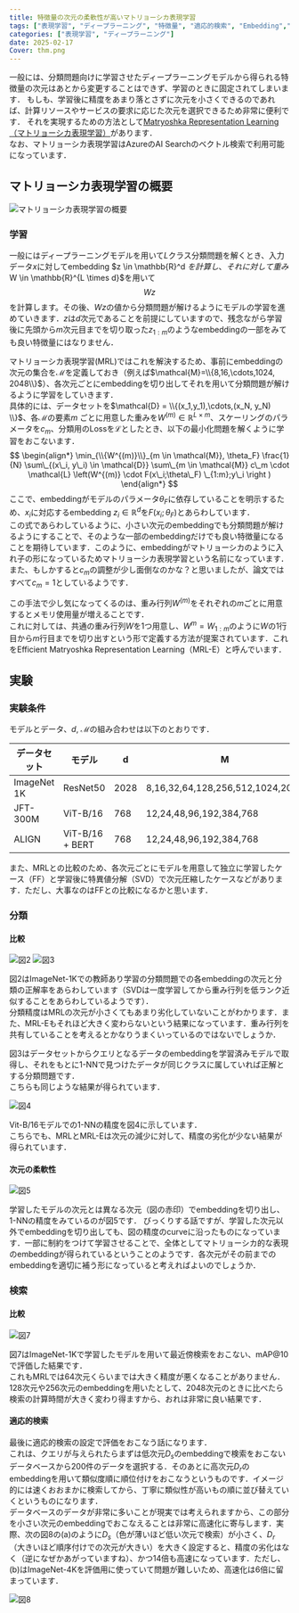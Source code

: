 ```yaml
---
title: 特徴量の次元の柔軟性が高いマトリョーシカ表現学習
tags: ["表現学習", "ディープラーニング", "特徴量", "適応的検索", "Embedding","RAG", "Azure", "AI Search"]
categories: ["表現学習", "ディープラーニング"]
date: 2025-02-17
Cover: thm.png
---
```


一般には、分類問題向けに学習させたディープラーニングモデルから得られる特徴量の次元はあとから変更することはできず、学習のときに固定されてしまいます．
もしも、学習後に精度をあまり落とさずに次元を小さくできるのであれば、計算リソースやサービスの要求に応じた次元を選択できるため非常に便利です．
それを実現するための方法として[Matryoshka Representation Learning（マトリョーシカ表現学習）](https://arxiv.org/abs/2205.13147)があります．  
なお、マトリョーシカ表現学習はAzureのAI Searchのベクトル検索で利用可能になっています．

## マトリョーシカ表現学習の概要
![マトリョーシカ表現学習の概要](fig1.png)
### 学習
一般にはディープラーニングモデルを用いて$L$クラス分類問題を解くとき、入力データ$x$に対してembedding $z \in \mathbb{R}^d $を計算し、それに対して重み$W \in \mathbb{R}^{L \times d}$を用いて
$$
W z
$$
を計算します。その後、$Wz$の値から分類問題が解けるようにモデルの学習を進めていきます．$z$は$d$次元であることを前提にしていますので、残念ながら学習後に先頭から$m$次元目までを切り取った$z_{1:m}$のようなembeddingの一部をみても良い特徴量にはなりません．

マトリョーシカ表現学習(MRL)ではこれを解決するため、事前にembeddingの次元の集合を$\mathcal{M}$を定義しておき（例えば$\mathcal{M}=\\{8,16,\cdots,1024, 2048\\}$）、各次元ごとにembeddingを切り出してそれを用いて分類問題が解けるように学習をしていきます．  
具体的には、データセットを$\mathcal{D} = \\{(x_1,y_1),\cdots,(x_N, y_N) \\}$、各$\mathcal{M}$の要素$m$ ごとに用意した重みを$W^{(m)} \in \mathbb{R}^{L \times m}$、スケーリングのパラメータを$c_m$、分類用のLossを$\mathcal{L}$としたとき、以下の最小化問題を解くように学習をおこないます．
$$
\begin{align*}
\min_{\\{W^{(m)}\\}_{m \in \mathcal{M}}, \theta_F} \frac{1}{N} \sum\_{(x\_i, y\_i) \in \mathcal{D}} \sum\_{m \in \mathcal{M}} c\_m \cdot \mathcal{L} \left(W^{(m)} \cdot F(x\_i;\theta\_F)         \_{1:m};y\_i  \right  )
\end{align*}
$$
ここで、embeddingがモデルのパラメータ$\theta_F$に依存していることを明示するため、$x_i$に対応するembedding $z_i \in \mathbb{R}^d$を$F(x_i;\theta_F)$とあらわしています．  
この式であらわしているように、小さい次元のembeddingでも分類問題が解けるようにすることで、そのような一部のembeddingだけでも良い特徴量になることを期待しています．このように、embeddingがマトリョーシカのように入れ子の形になっているためマトリョーシカ表現学習という名前になっています．  
また、もしかすると$c_m$の調整が少し面倒なのかな？と思いましたが、論文ではすべて$c_m=1$としているようです．  

この手法で少し気になってくるのは、重み行列$W^{(m)}$をそれぞれの$m$ごとに用意するとメモリ使用量が増えることです．  
これに対しては、共通の重み行列$W$を1つ用意し、$W^{m} = W_{1:m}$のように$W$の1行目から$m$行目までを切り出すという形で定義する方法が提案されています．これをEfficient Matryoshka Representation Learning（MRL-E）と呼んでいます．


## 実験
### 実験条件
モデルとデータ、$d$, $\mathcal{M}$の組み合わせは以下のとおりです．

| データセット | モデル                                  | d    | M                                |
|--------------|-----------------------------------------|------|----------------------------------|
| ImageNet 1K  | ResNet50                                | 2028 | 8,16,32,64,128,256,512,1024,2048 |
| JFT-300M     | ViT-B/16                           | 768  | 12,24,48,96,192,384,768          |
| ALIGN        | ViT-B/16 + BERT                        | 768  | 12,24,48,96,192,384,768          |


また、MRLとの比較のため、各次元ごとにモデルを用意して独立に学習したケース（FF）と学習後に特異値分解（SVD）で次元圧縮したケースなどがあります．ただし、大事なのはFFとの比較になるかと思います．

### 分類
#### 比較
![図2](fig2.png)
![図3](fig3.png)

図2はImageNet-1Kでの教師あり学習の分類問題での各embeddingの次元と分類の正解率をあらわしています（SVDは一度学習してから重み行列を低ランク近似することをあらわしているようです）．  
分類精度はMRLの次元が小さくてもあまり劣化していないことがわかります．また、MRL-Eもそれほど大きく変わらないという結果になっています．重み行列を共有していることを考えるとかなりうまくいっているのではないでしょうか．  

図3はデータセットからクエリとなるデータのembeddingを学習済みモデルで取得し、それをもとに1-NNで見つけたデータが同じクラスに属していれば正解とする分類問題です．  
こちらも同じような結果が得られています．

![図4](fig4.png)

Vit-B/16モデルでの1-NNの精度を図4に示しています．  
こちらでも、MRLとMRL-Eは次元の減少に対して、精度の劣化が少ない結果が得られています．

#### 次元の柔軟性
![図5](fig5.png)

学習したモデルの次元とは異なる次元（図の赤印）でembeddingを切り出し、1-NNの精度をみているのが図5です．
びっくりする話ですが、学習した次元以外でembeddingを切り出しても、図の精度のcurveに沿ったものになっています．一部に制約をつけて学習させることで、全体としてマトリョーシカ的な表現のembeddingが得られているということのようです．各次元がその前までのembeddingを適切に補う形になっていると考えればよいのでしょうか．


### 検索
#### 比較
![図7](fig7.png)

図7はImageNet-1Kで学習したモデルを用いて最近傍検索をおこない、mAP@10で評価した結果です．  
これもMRLでは64次元くらいまでは大きく精度が悪くなることがありません．128次元や256次元のembeddingを用いたとして、2048次元のときに比べたら検索の計算時間が大きく変わり得ますから、おれは非常に良い結果です．

#### 適応的検索
最後に適応的検索の設定で評価をおこなう話になります．  
これは、クエリが与えられたらまずは低次元$D_s$のembeddingで検索をおこないデータベースから200件のデータを選択する．そのあとに高次元$D_r$のembeddingを用いて類似度順に順位付けをおこなうというものです．イメージ的には速くおおまかに検索してから、丁寧に類似性が高いもの順に並び替えていくというものになります．  
データベースのデータが非常に多いことが現実では考えられますから、この部分を小さい次元のembeddingでおこなえることは非常に高速化に寄与します．実際、次の図8の(a)のように$D_s$（色が薄いほど低い次元で検索）が小さく、$D_r$（大きいほど順序付けでの次元が大きい）を大きく設定すると、精度の劣化はなく（逆になぜかあがっていますね）、かつ14倍も高速になっています．ただし、(b)はImageNet-4Kを評価用に使っていて問題が難しいため、高速化は6倍に留まっています．

![図8](fig8.png)
